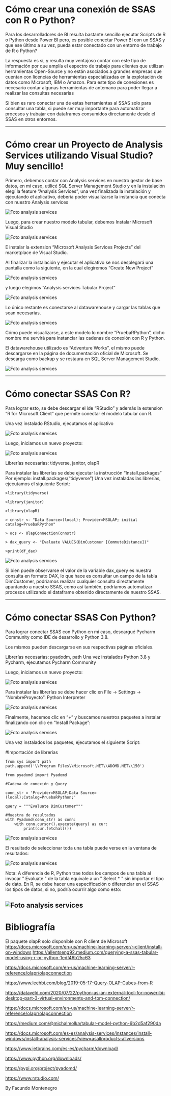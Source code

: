 # Cómo crear una conexión de SSAS con R o Python? 


Para los desarrolladores de BI resulta bastante sencillo ejecutar Scripts de R o Python desde Power BI pero, es posible conectar Power BI con un SSAS y que ese último a su vez, pueda estar conectado con un entorno de trabajo de R o Python? 

La respuesta es sí, y resulta muy ventajoso contar con este tipo de información por que amplía el espectro de trabajo para clientes que utilizan herramientas Open-Source y no están asociados a grandes empresas que cuentan con licencias de herramientas especializadas en la explotación de datos como Microsoft, IBM o Amazon.
Para este tipo de conexiones es necesario contar algunas herramientas de antemano para poder llegar a realizar las consultas necesarias

Si bien es raro conectar una de estas herramientas al SSAS solo para consultar una tabla, si puede ser muy importante para automatizar procesos y trabajar con dataframes consumidos directamente desde el SSAS en otros entornos.

--- 

# Cómo crear un Proyecto de Analysis Services utilizando Visual Studio? Muy sencillo!

Primero, debemos contar con Analysis services en nuestro gestor de base datos, en mi caso, utilicé SQL Server Management Studio y en la instalación elegí la feature  “Analysis Services”, una vez finalizada la instalación y ejecutando el aplicativo, debería poder visualizarse la instancia que conecta con nuestro Analysis services

![Foto analysis services](capture3.PNG)

Luego, para crear nuestro modelo tabular, debemos Instalar Microsoft Visual Studio

 ![Foto analysis services](capture4.PNG)

E instalar la extension  “Microsoft Analysis Services Projects” del marketplace de Visual Studio.

Al finalizar la instalación y ejecutar el aplicativo se nos desplegará una pantalla como la siguiente, en la cual elegiremos “Create New Project” 

![Foto analysis services](Capture.PNG)

y luego elegimos “Analysis services Tabular Project”

![Foto analysis services](capture2.PNG)

Lo único restante es conectarse al datawarehouse y cargar las tablas que sean necesarias.

![Foto analysis services](capture5.PNG)

Cómo puede visualizarse, a este modelo lo nombre “PruebaRPython”, dicho nombre me servirá para instanciar las cadenas de conexión con R y Python.

El datawarehouse utilizado es “Adventure Works”, el mismo puede descargarse en la página de documentación oficial de Microsoft. Se descarga como backup y se restaura en SQL Server Management Studio.

![Foto analysis services](capture6.PNG)

---

# Cómo conectar SSAS Con R?

Para lograr esto, se debe descargar el ide “RStudio” y además la extension “R for Microsoft Client” que permite conectar el modelo tabular con R.

Una vez instalado RStudio, ejecutamos el aplicativo  

![Foto analysis services](capture7.PNG)

Luego, iniciamos un nuevo proyecto:

![Foto analysis services](capture8.PNG)

Librerías necesarias: tidyverse, janitor, olapR


Para instalar las librerías se debe ejecutar la instrucción “Install.packages”
Por ejemplo: install.packages(“tidyverse”)
Una vez instaladas las librerías, ejecutamos el siguiente Script:
 
~~~
>library(tidyverse)

>library(janitor)

>library(olapR)

> cnnstr <- "Data Source=(local); Provider=MSOLAP; initial catalog=PruebaRPython"

> ocs <- OlapConnection(cnnstr)

> dax_query <- "Evaluate VALUES(DimCustomer [CommuteDistance])"

>print(df_dax)
~~~

![Foto analysis services](capture9.PNG)

Si bien puede observarse el valor de la variable dax_query es nuestra consulta en formato DAX, lo que hace es consultar un campo de la tabla DimCustomer, podríamos realizar cualquier consulta directamente apuntando a nuestro SSAS, como así también, podríamos automatizar procesos utilizando el dataframe obtenido directamente de nuestro SSAS.

---
# Cómo conectar SSAS Con Python?

Para lograr conectar SSAS con Python en mi caso, descargué Pycharm Community como IDE de desarrollo y Python 3.8. 

Los mismos pueden descargarse en sus respectivas páginas oficiales.

Librerías necesarias: pyadodm, path
Una vez instalados Python 3.8 y Pycharm, ejecutamos Pycharm Community 

Luego, iniciamos un nuevo proyecto:

![Foto analysis services](capture10.PNG)

Para instalar las librerías se debe hacer clic en File -> Settings -> “NombreProyecto”: Python Interpreter

![Foto analysis services](capture11.PNG)


Finalmente, hacemos clic en “+” y buscamos nuestros paquetes a instalar finalizando con clic en “Install Package”:

![Foto analysis services](capture12.PNG)


Una vez instalados los paquetes, ejecutamos el siguiente Script:

#Importación de librerías

~~~
from sys import path
path.append('\\Program Files\\Microsoft.NET\\ADOMD.NET\\150')

from pyadomd import Pyadomd

#Cadena de conexión y Query

conn_str = 'Provider=MSOLAP;Data Source=(local);Catalog=PruebaRPython;'

query = """Evaluate DimCustomer"""

#Muestra de resultados
with Pyadomd(conn_str) as conn:
    with conn.cursor().execute(query) as cur:
        print(cur.fetchall())
~~~

![Foto analysis services](capture13.PNG)

El resultado de seleccionar toda una tabla puede verse en la ventana de resultados:

![Foto analysis services](capture14.PNG)

Nota: A diferencia de R, Python trae todos los campos de una tabla al invocar " Evaluate " de la tabla equivale a un " Select * " sin importar el tipo de dato. En R, se debe hacer una especificación o diferenciar en el SSAS los tipos de datos, si no, podría ocurrir algo como esto:

![Foto analysis services](capture15.PNG)
--- 

# Bibliografía

El paquete olapR solo disponible con R client de Microsoft https://docs.microsoft.com/en-us/machine-learning-server/r-client/install-on-windows
https://allentseng92.medium.com/querying-a-ssas-tabular-model-using-r-or-python-1edf46b25c63

https://docs.microsoft.com/en-us/machine-learning-server/r-reference/olapr/olapconnection

https://www.leehbi.com/blog/2019-05-17-Query-OLAP-Cubes-from-R

https://dataveld.com/2020/07/22/python-as-an-external-tool-for-power-bi-desktop-part-3-virtual-environments-and-tom-connection/

https://docs.microsoft.com/en-us/machine-learning-server/r-reference/olapr/olapconnection

https://medium.com/@michalmolka/tabular-model-python-6b2d5af290da

https://docs.microsoft.com/es-es/analysis-services/instances/install-windows/install-analysis-services?view=asallproducts-allversions

https://www.jetbrains.com/es-es/pycharm/download/

https://www.python.org/downloads/

https://pypi.org/project/pyadomd/ 

https://www.rstudio.com/ 

By Facundo Montenegro
